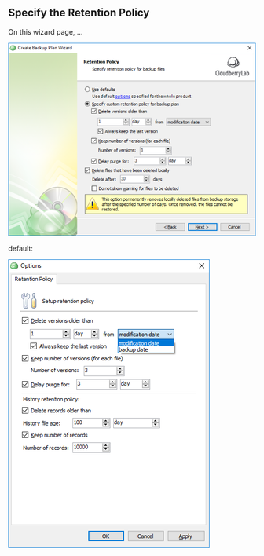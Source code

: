 ## Specify the Retention Policy

On this wizard page, ...

![](/assets/backup-wizard-files-retention-policy.png)

default:

![](/assets/options-retention-policy-dialog.png)



